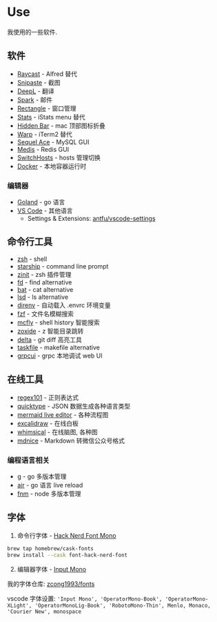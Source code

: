 # Use

我使用的一些软件.

## 软件

- [Raycast](https://www.raycast.com) - Alfred 替代
- [Snipaste](https://zh.snipaste.com) - 截图
- [DeepL](https://www.deepl.com) - 翻译
- [Spark](https://sparkmailapp.com) - 邮件
- [Rectangle](https://rectangleapp.com) - 窗口管理
- [Stats](https://github.com/exelban/stats) - iStats menu 替代
- [Hidden Bar](https://github.com/dwarvesf/hidden) - mac 顶部图标折叠
- [Warp](https://www.warp.dev) - iTerm2 替代
- [Sequel Ace](https://github.com/Sequel-Ace/Sequel-Ace) - MySQL GUI
- [Medis](https://github.com/luin/medis) - Redis GUI
- [SwitchHosts](https://github.com/oldj/SwitchHosts) - hosts 管理切换
- [Docker](https://www.docker.com) - 本地容器运行时

### 编辑器

- [Goland](https://www.jetbrains.com/go) - go 语言
- [VS Code](https://code.visualstudio.com) - 其他语言
  - Settings & Extensions: [antfu/vscode-settings](https://github.com/antfu/vscode-settings)

## 命令行工具

- [zsh](https://zsh.org) - shell
- [starship](https://starship.rs) - command line prompt
- [zinit](https://github.com/zdharma-continuum/zinit) - zsh 插件管理
- [fd](https://github.com/sharkdp/fd) - find alternative
- [bat](https://github.com/sharkdp/bat) - cat alternative
- [lsd](https://github.com/Peltoche/lsd) - ls alternative
- [direnv](https://github.com/direnv/direnv) - 自动载入 .envrc 环境变量
- [fzf](https://github.com/junegunn/fzf) - 文件名模糊搜索
- [mcfly](https://github.com/cantino/mcfly) - shell history 智能搜索
- [zoxide](https://github.com/ajeetdsouza/zoxide) - z 智能目录跳转
- [delta](https://github.com/dandavison/delta) - git diff 高亮工具
- [taskfile](https://taskfile.dev) - makefile alternative
- [grpcui](https://github.com/fullstorydev/grpcui) - grpc 本地调试 web UI

## 在线工具

- [regex101](https://regex101.com) - 正则表达式
- [quicktype](https://app.quicktype.io) - JSON 数据生成各种语言类型
- [mermaid live editor](https://mermaid-js.github.io/mermaid-live-editor) - 各种流程图
- [excalidraw](https://excalidraw.com) - 在线白板
- [whimsical](https://whimsical.com) - 在线脑图, 各种图
- [mdnice](https://editor.mdnice.com) - Markdown 转微信公众号格式

### 编程语言相关

- [g](https://github.com/voidint/g) - go 多版本管理
- [air](https://github.com/cosmtrek/air) - go 语言 live reload 
- [fnm](https://github.com/Schniz/fnm) - node 多版本管理

## 字体

1. 命令行字体 - [Hack Nerd Font Mono](https://github.com/ryanoasis/nerd-fonts)

```bash
brew tap homebrew/cask-fonts
brew install --cask font-hack-nerd-font
```

2. 编辑器字体 - [Input Mono](https://input.djr.com)

我的字体仓库: [zcong1993/fonts](https://github.com/zcong1993/fonts)

vscode 字体设置: `'Input Mono', 'OperatorMono-Book', 'OperatorMono-XLight', 'OperatorMonoLig-Book', 'RobotoMono-Thin', Menlo, Monaco, 'Courier New', monospace`
